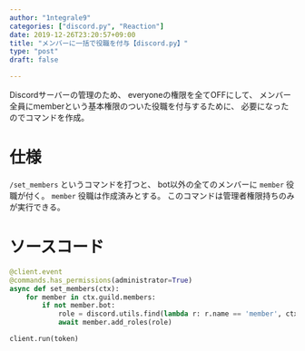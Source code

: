 ```yaml
---
author: "1ntegrale9"
categories: ["discord.py", "Reaction"]
date: 2019-12-26T23:20:57+09:00
title: "メンバーに一括で役職を付与【discord.py】"
type: "post"
draft: false

---
```


Discordサーバーの管理のため、
everyoneの権限を全てOFFにして、
メンバー全員にmemberという基本権限のついた役職を付与するために、
必要になったのでコマンドを作成。

# 仕様
`/set_members` というコマンドを打つと、
bot以外の全てのメンバーに `member` 役職が付く。
`member` 役職は作成済みとする。
このコマンドは管理者権限持ちのみが実行できる。

# ソースコード

```python
@client.event
@commands.has_permissions(administrator=True)
async def set_members(ctx):
    for member in ctx.guild.members:
        if not member.bot:
            role = discord.utils.find(lambda r: r.name == 'member', ctx.guild.roles)
            await member.add_roles(role)

client.run(token)
```
